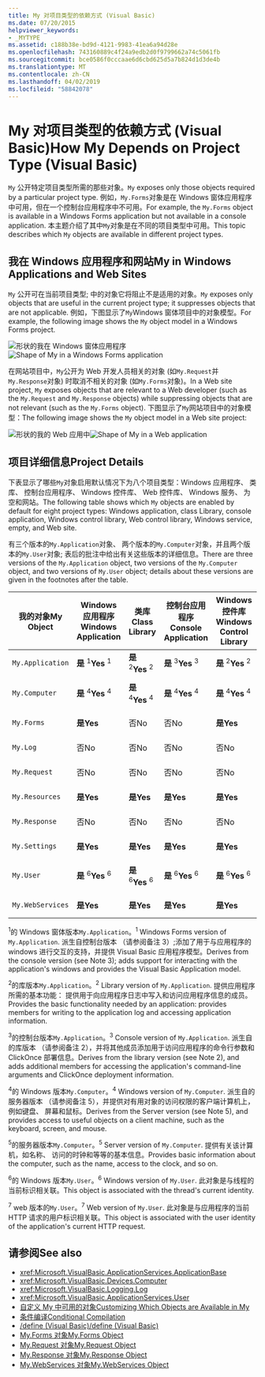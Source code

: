 ```yaml
---
title: My 对项目类型的依赖方式 (Visual Basic)
ms.date: 07/20/2015
helpviewer_keywords:
- _MYTYPE
ms.assetid: c188b38e-bd9d-4121-9983-41ea6a94d28e
ms.openlocfilehash: 743160889c4f24a9edb2d0f9799662a74c5061fb
ms.sourcegitcommit: bce0586f0cccaae6d6cbd625d5a7b824d1d3de4b
ms.translationtype: MT
ms.contentlocale: zh-CN
ms.lasthandoff: 04/02/2019
ms.locfileid: "58842078"
---
```

# <a name="how-my-depends-on-project-type-visual-basic"></a><span data-ttu-id="293df-102">My 对项目类型的依赖方式 (Visual Basic)</span><span class="sxs-lookup"><span data-stu-id="293df-102">How My Depends on Project Type (Visual Basic)</span></span>
<span data-ttu-id="293df-103">`My` 公开特定项目类型所需的那些对象。</span><span class="sxs-lookup"><span data-stu-id="293df-103">`My` exposes only those objects required by a particular project type.</span></span> <span data-ttu-id="293df-104">例如，`My.Forms`对象是在 Windows 窗体应用程序中可用，但在一个控制台应用程序中不可用。</span><span class="sxs-lookup"><span data-stu-id="293df-104">For example, the `My.Forms` object is available in a Windows Forms application but not available in a console application.</span></span> <span data-ttu-id="293df-105">本主题介绍了其中`My`对象是在不同的项目类型中可用。</span><span class="sxs-lookup"><span data-stu-id="293df-105">This topic describes which `My` objects are available in different project types.</span></span>  
  
## <a name="my-in-windows-applications-and-web-sites"></a><span data-ttu-id="293df-106">我在 Windows 应用程序和网站</span><span class="sxs-lookup"><span data-stu-id="293df-106">My in Windows Applications and Web Sites</span></span>  
 <span data-ttu-id="293df-107">`My` 公开可在当前项目类型; 中的对象它将阻止不是适用的对象。</span><span class="sxs-lookup"><span data-stu-id="293df-107">`My` exposes only objects that are useful in the current project type; it suppresses objects that are not applicable.</span></span> <span data-ttu-id="293df-108">例如，下图显示了`My`Windows 窗体项目中的对象模型。</span><span class="sxs-lookup"><span data-stu-id="293df-108">For example, the following image shows the `My` object model in a Windows Forms project.</span></span>  
  
 <span data-ttu-id="293df-109">![形状的我在 Windows 窗体应用程序](../../../visual-basic/developing-apps/development-with-my/media/myinwinform.png "MyInWinForm")</span><span class="sxs-lookup"><span data-stu-id="293df-109">![Shape of My in a Windows Forms application](../../../visual-basic/developing-apps/development-with-my/media/myinwinform.png "MyInWinForm")</span></span>  
  
 <span data-ttu-id="293df-110">在网站项目中，`My`公开为 Web 开发人员相关的对象 (如`My.Request`并`My.Response`对象) 时取消不相关的对象 (如`My.Forms`对象)。</span><span class="sxs-lookup"><span data-stu-id="293df-110">In a Web site project, `My` exposes objects that are relevant to a Web developer (such as the `My.Request` and `My.Response` objects) while suppressing objects that are not relevant (such as the `My.Forms` object).</span></span> <span data-ttu-id="293df-111">下图显示了`My`网站项目中的对象模型：</span><span class="sxs-lookup"><span data-stu-id="293df-111">The following image shows the `My` object model in a Web site project:</span></span>  
  
 <span data-ttu-id="293df-112">![形状的我的 Web 应用中](../../../visual-basic/developing-apps/development-with-my/media/myinweb.png "MyInWeb")</span><span class="sxs-lookup"><span data-stu-id="293df-112">![Shape of My in a Web application](../../../visual-basic/developing-apps/development-with-my/media/myinweb.png "MyInWeb")</span></span>  
  
## <a name="project-details"></a><span data-ttu-id="293df-113">项目详细信息</span><span class="sxs-lookup"><span data-stu-id="293df-113">Project Details</span></span>  
 <span data-ttu-id="293df-114">下表显示了哪些`My`对象启用默认情况下为八个项目类型：Windows 应用程序、 类库、 控制台应用程序、 Windows 控件库、 Web 控件库、 Windows 服务、 为空和网站。</span><span class="sxs-lookup"><span data-stu-id="293df-114">The following table shows which `My` objects are enabled by default for eight project types: Windows application, class Library, console application, Windows control library, Web control library, Windows service, empty, and Web site.</span></span>  
  
 <span data-ttu-id="293df-115">有三个版本的`My.Application`对象、 两个版本的`My.Computer`对象，并且两个版本的`My.User`对象; 表后的批注中给出有关这些版本的详细信息。</span><span class="sxs-lookup"><span data-stu-id="293df-115">There are three versions of the `My.Application` object, two versions of the `My.Computer` object, and two versions of `My.User` object; details about these versions are given in the footnotes after the table.</span></span>  
  
|<span data-ttu-id="293df-116">我的对象</span><span class="sxs-lookup"><span data-stu-id="293df-116">My Object</span></span>|<span data-ttu-id="293df-117">Windows 应用程序</span><span class="sxs-lookup"><span data-stu-id="293df-117">Windows Application</span></span>|<span data-ttu-id="293df-118">类库</span><span class="sxs-lookup"><span data-stu-id="293df-118">Class Library</span></span>|<span data-ttu-id="293df-119">控制台应用程序</span><span class="sxs-lookup"><span data-stu-id="293df-119">Console Application</span></span>|<span data-ttu-id="293df-120">Windows 控件库</span><span class="sxs-lookup"><span data-stu-id="293df-120">Windows Control Library</span></span>|<span data-ttu-id="293df-121">Web 控件库</span><span class="sxs-lookup"><span data-stu-id="293df-121">Web Control Library</span></span>|<span data-ttu-id="293df-122">Windows 服务</span><span class="sxs-lookup"><span data-stu-id="293df-122">Windows Service</span></span>|<span data-ttu-id="293df-123">空</span><span class="sxs-lookup"><span data-stu-id="293df-123">Empty</span></span>|<span data-ttu-id="293df-124">网站</span><span class="sxs-lookup"><span data-stu-id="293df-124">Web Site</span></span>|  
|---|---|---|---|---|---|---|---|---|  
|`My.Application`|<span data-ttu-id="293df-125">**是** <sup>1</sup></span><span class="sxs-lookup"><span data-stu-id="293df-125">**Yes** <sup>1</sup></span></span>|<span data-ttu-id="293df-126">**是** <sup>2</sup></span><span class="sxs-lookup"><span data-stu-id="293df-126">**Yes** <sup>2</sup></span></span>|<span data-ttu-id="293df-127">**是** <sup>3</sup></span><span class="sxs-lookup"><span data-stu-id="293df-127">**Yes** <sup>3</sup></span></span>|<span data-ttu-id="293df-128">**是** <sup>2</sup></span><span class="sxs-lookup"><span data-stu-id="293df-128">**Yes** <sup>2</sup></span></span>|<span data-ttu-id="293df-129">否</span><span class="sxs-lookup"><span data-stu-id="293df-129">No</span></span>|<span data-ttu-id="293df-130">**是** <sup>3</sup></span><span class="sxs-lookup"><span data-stu-id="293df-130">**Yes** <sup>3</sup></span></span>|<span data-ttu-id="293df-131">否</span><span class="sxs-lookup"><span data-stu-id="293df-131">No</span></span>|<span data-ttu-id="293df-132">否</span><span class="sxs-lookup"><span data-stu-id="293df-132">No</span></span>|  
|`My.Computer`|<span data-ttu-id="293df-133">**是** <sup>4</sup></span><span class="sxs-lookup"><span data-stu-id="293df-133">**Yes** <sup>4</sup></span></span>|<span data-ttu-id="293df-134">**是** <sup>4</sup></span><span class="sxs-lookup"><span data-stu-id="293df-134">**Yes** <sup>4</sup></span></span>|<span data-ttu-id="293df-135">**是** <sup>4</sup></span><span class="sxs-lookup"><span data-stu-id="293df-135">**Yes** <sup>4</sup></span></span>|<span data-ttu-id="293df-136">**是** <sup>4</sup></span><span class="sxs-lookup"><span data-stu-id="293df-136">**Yes** <sup>4</sup></span></span>|<span data-ttu-id="293df-137">**是** <sup>5</sup></span><span class="sxs-lookup"><span data-stu-id="293df-137">**Yes** <sup>5</sup></span></span>|<span data-ttu-id="293df-138">**是** <sup>4</sup></span><span class="sxs-lookup"><span data-stu-id="293df-138">**Yes** <sup>4</sup></span></span>|<span data-ttu-id="293df-139">否</span><span class="sxs-lookup"><span data-stu-id="293df-139">No</span></span>|<span data-ttu-id="293df-140">**是** <sup>5</sup></span><span class="sxs-lookup"><span data-stu-id="293df-140">**Yes** <sup>5</sup></span></span>|  
|`My.Forms`|<span data-ttu-id="293df-141">**是**</span><span class="sxs-lookup"><span data-stu-id="293df-141">**Yes**</span></span>|<span data-ttu-id="293df-142">否</span><span class="sxs-lookup"><span data-stu-id="293df-142">No</span></span>|<span data-ttu-id="293df-143">否</span><span class="sxs-lookup"><span data-stu-id="293df-143">No</span></span>|<span data-ttu-id="293df-144">**是**</span><span class="sxs-lookup"><span data-stu-id="293df-144">**Yes**</span></span>|<span data-ttu-id="293df-145">否</span><span class="sxs-lookup"><span data-stu-id="293df-145">No</span></span>|<span data-ttu-id="293df-146">否</span><span class="sxs-lookup"><span data-stu-id="293df-146">No</span></span>|<span data-ttu-id="293df-147">否</span><span class="sxs-lookup"><span data-stu-id="293df-147">No</span></span>|<span data-ttu-id="293df-148">否</span><span class="sxs-lookup"><span data-stu-id="293df-148">No</span></span>|  
|`My.Log`|<span data-ttu-id="293df-149">否</span><span class="sxs-lookup"><span data-stu-id="293df-149">No</span></span>|<span data-ttu-id="293df-150">否</span><span class="sxs-lookup"><span data-stu-id="293df-150">No</span></span>|<span data-ttu-id="293df-151">否</span><span class="sxs-lookup"><span data-stu-id="293df-151">No</span></span>|<span data-ttu-id="293df-152">否</span><span class="sxs-lookup"><span data-stu-id="293df-152">No</span></span>|<span data-ttu-id="293df-153">否</span><span class="sxs-lookup"><span data-stu-id="293df-153">No</span></span>|<span data-ttu-id="293df-154">否</span><span class="sxs-lookup"><span data-stu-id="293df-154">No</span></span>|<span data-ttu-id="293df-155">否</span><span class="sxs-lookup"><span data-stu-id="293df-155">No</span></span>|<span data-ttu-id="293df-156">**是**</span><span class="sxs-lookup"><span data-stu-id="293df-156">**Yes**</span></span>|  
|`My.Request`|<span data-ttu-id="293df-157">否</span><span class="sxs-lookup"><span data-stu-id="293df-157">No</span></span>|<span data-ttu-id="293df-158">否</span><span class="sxs-lookup"><span data-stu-id="293df-158">No</span></span>|<span data-ttu-id="293df-159">否</span><span class="sxs-lookup"><span data-stu-id="293df-159">No</span></span>|<span data-ttu-id="293df-160">否</span><span class="sxs-lookup"><span data-stu-id="293df-160">No</span></span>|<span data-ttu-id="293df-161">否</span><span class="sxs-lookup"><span data-stu-id="293df-161">No</span></span>|<span data-ttu-id="293df-162">否</span><span class="sxs-lookup"><span data-stu-id="293df-162">No</span></span>|<span data-ttu-id="293df-163">否</span><span class="sxs-lookup"><span data-stu-id="293df-163">No</span></span>|<span data-ttu-id="293df-164">**是**</span><span class="sxs-lookup"><span data-stu-id="293df-164">**Yes**</span></span>|  
|`My.Resources`|<span data-ttu-id="293df-165">**是**</span><span class="sxs-lookup"><span data-stu-id="293df-165">**Yes**</span></span>|<span data-ttu-id="293df-166">**是**</span><span class="sxs-lookup"><span data-stu-id="293df-166">**Yes**</span></span>|<span data-ttu-id="293df-167">**是**</span><span class="sxs-lookup"><span data-stu-id="293df-167">**Yes**</span></span>|<span data-ttu-id="293df-168">**是**</span><span class="sxs-lookup"><span data-stu-id="293df-168">**Yes**</span></span>|<span data-ttu-id="293df-169">**是**</span><span class="sxs-lookup"><span data-stu-id="293df-169">**Yes**</span></span>|<span data-ttu-id="293df-170">**是**</span><span class="sxs-lookup"><span data-stu-id="293df-170">**Yes**</span></span>|<span data-ttu-id="293df-171">否</span><span class="sxs-lookup"><span data-stu-id="293df-171">No</span></span>|<span data-ttu-id="293df-172">否</span><span class="sxs-lookup"><span data-stu-id="293df-172">No</span></span>|  
|`My.Response`|<span data-ttu-id="293df-173">否</span><span class="sxs-lookup"><span data-stu-id="293df-173">No</span></span>|<span data-ttu-id="293df-174">否</span><span class="sxs-lookup"><span data-stu-id="293df-174">No</span></span>|<span data-ttu-id="293df-175">否</span><span class="sxs-lookup"><span data-stu-id="293df-175">No</span></span>|<span data-ttu-id="293df-176">否</span><span class="sxs-lookup"><span data-stu-id="293df-176">No</span></span>|<span data-ttu-id="293df-177">否</span><span class="sxs-lookup"><span data-stu-id="293df-177">No</span></span>|<span data-ttu-id="293df-178">否</span><span class="sxs-lookup"><span data-stu-id="293df-178">No</span></span>|<span data-ttu-id="293df-179">否</span><span class="sxs-lookup"><span data-stu-id="293df-179">No</span></span>|<span data-ttu-id="293df-180">**是**</span><span class="sxs-lookup"><span data-stu-id="293df-180">**Yes**</span></span>|  
|`My.Settings`|<span data-ttu-id="293df-181">**是**</span><span class="sxs-lookup"><span data-stu-id="293df-181">**Yes**</span></span>|<span data-ttu-id="293df-182">**是**</span><span class="sxs-lookup"><span data-stu-id="293df-182">**Yes**</span></span>|<span data-ttu-id="293df-183">**是**</span><span class="sxs-lookup"><span data-stu-id="293df-183">**Yes**</span></span>|<span data-ttu-id="293df-184">**是**</span><span class="sxs-lookup"><span data-stu-id="293df-184">**Yes**</span></span>|<span data-ttu-id="293df-185">**是**</span><span class="sxs-lookup"><span data-stu-id="293df-185">**Yes**</span></span>|<span data-ttu-id="293df-186">**是**</span><span class="sxs-lookup"><span data-stu-id="293df-186">**Yes**</span></span>|<span data-ttu-id="293df-187">否</span><span class="sxs-lookup"><span data-stu-id="293df-187">No</span></span>|<span data-ttu-id="293df-188">否</span><span class="sxs-lookup"><span data-stu-id="293df-188">No</span></span>|  
|`My.User`|<span data-ttu-id="293df-189">**是** <sup>6</sup></span><span class="sxs-lookup"><span data-stu-id="293df-189">**Yes** <sup>6</sup></span></span>|<span data-ttu-id="293df-190">**是** <sup>6</sup></span><span class="sxs-lookup"><span data-stu-id="293df-190">**Yes** <sup>6</sup></span></span>|<span data-ttu-id="293df-191">**是** <sup>6</sup></span><span class="sxs-lookup"><span data-stu-id="293df-191">**Yes** <sup>6</sup></span></span>|<span data-ttu-id="293df-192">**是** <sup>6</sup></span><span class="sxs-lookup"><span data-stu-id="293df-192">**Yes** <sup>6</sup></span></span>|<span data-ttu-id="293df-193">**是** <sup>7</sup></span><span class="sxs-lookup"><span data-stu-id="293df-193">**Yes** <sup>7</sup></span></span>|<span data-ttu-id="293df-194">**是** <sup>6</sup></span><span class="sxs-lookup"><span data-stu-id="293df-194">**Yes** <sup>6</sup></span></span>|<span data-ttu-id="293df-195">否</span><span class="sxs-lookup"><span data-stu-id="293df-195">No</span></span>|<span data-ttu-id="293df-196">**是** <sup>7</sup></span><span class="sxs-lookup"><span data-stu-id="293df-196">**Yes** <sup>7</sup></span></span>|  
|`My.WebServices`|<span data-ttu-id="293df-197">**是**</span><span class="sxs-lookup"><span data-stu-id="293df-197">**Yes**</span></span>|<span data-ttu-id="293df-198">**是**</span><span class="sxs-lookup"><span data-stu-id="293df-198">**Yes**</span></span>|<span data-ttu-id="293df-199">**是**</span><span class="sxs-lookup"><span data-stu-id="293df-199">**Yes**</span></span>|<span data-ttu-id="293df-200">**是**</span><span class="sxs-lookup"><span data-stu-id="293df-200">**Yes**</span></span>|<span data-ttu-id="293df-201">**是**</span><span class="sxs-lookup"><span data-stu-id="293df-201">**Yes**</span></span>|<span data-ttu-id="293df-202">**是**</span><span class="sxs-lookup"><span data-stu-id="293df-202">**Yes**</span></span>|<span data-ttu-id="293df-203">否</span><span class="sxs-lookup"><span data-stu-id="293df-203">No</span></span>|<span data-ttu-id="293df-204">否</span><span class="sxs-lookup"><span data-stu-id="293df-204">No</span></span>|  
  
 <span data-ttu-id="293df-205"><sup>1</sup>的 Windows 窗体版本`My.Application`。</span><span class="sxs-lookup"><span data-stu-id="293df-205"><sup>1</sup> Windows Forms version of `My.Application`.</span></span> <span data-ttu-id="293df-206">派生自控制台版本 （请参阅备注 3）;添加了用于与应用程序的 windows 进行交互的支持，并提供 Visual Basic 应用程序模型。</span><span class="sxs-lookup"><span data-stu-id="293df-206">Derives from the console version (see Note 3); adds support for interacting with the application's windows and provides the Visual Basic Application model.</span></span>  
  
 <span data-ttu-id="293df-207"><sup>2</sup>的库版本`My.Application`。</span><span class="sxs-lookup"><span data-stu-id="293df-207"><sup>2</sup> Library version of `My.Application`.</span></span> <span data-ttu-id="293df-208">提供应用程序所需的基本功能： 提供用于向应用程序日志中写入和访问应用程序信息的成员。</span><span class="sxs-lookup"><span data-stu-id="293df-208">Provides the basic functionality needed by an application: provides members for writing to the application log and accessing application information.</span></span>  
  
 <span data-ttu-id="293df-209"><sup>3</sup>的控制台版本`My.Application`。</span><span class="sxs-lookup"><span data-stu-id="293df-209"><sup>3</sup> Console version of `My.Application`.</span></span> <span data-ttu-id="293df-210">派生自的库版本 （请参阅备注 2），并将其他成员添加用于访问应用程序的命令行参数和 ClickOnce 部署信息。</span><span class="sxs-lookup"><span data-stu-id="293df-210">Derives from the library version (see Note 2), and adds additional members for accessing the application's command-line arguments and ClickOnce deployment information.</span></span>  
  
 <span data-ttu-id="293df-211"><sup>4</sup>的 Windows 版本`My.Computer`。</span><span class="sxs-lookup"><span data-stu-id="293df-211"><sup>4</sup> Windows version of `My.Computer`.</span></span> <span data-ttu-id="293df-212">派生自的服务器版本 （请参阅备注 5），并提供对有用对象的访问权限的客户端计算机上，例如键盘、 屏幕和鼠标。</span><span class="sxs-lookup"><span data-stu-id="293df-212">Derives from the Server version (see Note 5), and provides access to useful objects on a client machine, such as the keyboard, screen, and mouse.</span></span>  
  
 <span data-ttu-id="293df-213"><sup>5</sup>的服务器版本`My.Computer`。</span><span class="sxs-lookup"><span data-stu-id="293df-213"><sup>5</sup> Server version of `My.Computer`.</span></span> <span data-ttu-id="293df-214">提供有关该计算机，如名称、 访问的时钟和等等的基本信息。</span><span class="sxs-lookup"><span data-stu-id="293df-214">Provides basic information about the computer, such as the name, access to the clock, and so on.</span></span>  
  
 <span data-ttu-id="293df-215"><sup>6</sup>的 Windows 版本`My.User`。</span><span class="sxs-lookup"><span data-stu-id="293df-215"><sup>6</sup> Windows version of `My.User`.</span></span> <span data-ttu-id="293df-216">此对象是与线程的当前标识相关联。</span><span class="sxs-lookup"><span data-stu-id="293df-216">This object is associated with the thread's current identity.</span></span>  
  
 <span data-ttu-id="293df-217"><sup>7</sup> web 版本的`My.User`。</span><span class="sxs-lookup"><span data-stu-id="293df-217"><sup>7</sup> Web version of `My.User`.</span></span> <span data-ttu-id="293df-218">此对象是与应用程序的当前 HTTP 请求的用户标识相关联。</span><span class="sxs-lookup"><span data-stu-id="293df-218">This object is associated with the user identity of the application's current HTTP request.</span></span>  
  
## <a name="see-also"></a><span data-ttu-id="293df-219">请参阅</span><span class="sxs-lookup"><span data-stu-id="293df-219">See also</span></span>

- <xref:Microsoft.VisualBasic.ApplicationServices.ApplicationBase>
- <xref:Microsoft.VisualBasic.Devices.Computer>
- <xref:Microsoft.VisualBasic.Logging.Log>
- <xref:Microsoft.VisualBasic.ApplicationServices.User>
- [<span data-ttu-id="293df-220">自定义 My 中可用的对象</span><span class="sxs-lookup"><span data-stu-id="293df-220">Customizing Which Objects are Available in My</span></span>](../../../visual-basic/developing-apps/customizing-extending-my/customizing-which-objects-are-available-in-my.md)
- [<span data-ttu-id="293df-221">条件编译</span><span class="sxs-lookup"><span data-stu-id="293df-221">Conditional Compilation</span></span>](../../../visual-basic/programming-guide/program-structure/conditional-compilation.md)
- [<span data-ttu-id="293df-222">/define (Visual Basic)</span><span class="sxs-lookup"><span data-stu-id="293df-222">/define (Visual Basic)</span></span>](../../../visual-basic/reference/command-line-compiler/define.md)
- [<span data-ttu-id="293df-223">My.Forms 对象</span><span class="sxs-lookup"><span data-stu-id="293df-223">My.Forms Object</span></span>](../../../visual-basic/language-reference/objects/my-forms-object.md)
- [<span data-ttu-id="293df-224">My.Request 对象</span><span class="sxs-lookup"><span data-stu-id="293df-224">My.Request Object</span></span>](../../../visual-basic/language-reference/objects/my-request-object.md)
- [<span data-ttu-id="293df-225">My.Response 对象</span><span class="sxs-lookup"><span data-stu-id="293df-225">My.Response Object</span></span>](../../../visual-basic/language-reference/objects/my-response-object.md)
- [<span data-ttu-id="293df-226">My.WebServices 对象</span><span class="sxs-lookup"><span data-stu-id="293df-226">My.WebServices Object</span></span>](../../../visual-basic/language-reference/objects/my-webservices-object.md)
